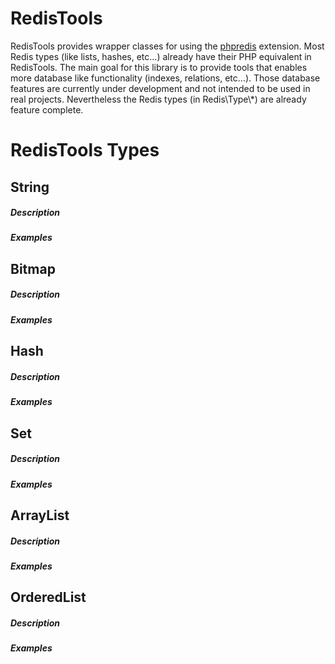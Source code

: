 RedisTools
==========

RedisTools provides wrapper classes for using the [phpredis](https://github.com/nicolasff/phpredis) extension. 
Most Redis types (like lists, hashes, etc...) already have their PHP equivalent in RedisTools. The main goal for
this library is to provide tools that enables more database like functionality (indexes, relations, etc...).
Those database features are currently under development and not intended to be used in real projects. Nevertheless 
the Redis types (in Redis\Type\\*) are already feature complete.

RedisTools Types
================

## String
##### Description

##### Examples


## Bitmap
##### Description

##### Examples

## Hash
##### Description

##### Examples

## Set
##### Description

##### Examples

## ArrayList
##### Description

##### Examples

## OrderedList
##### Description

##### Examples